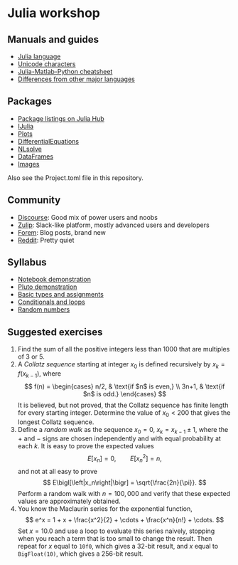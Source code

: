 # Julia workshop

## Manuals and guides

* [Julia language](https://docs.julialang.org/en/v1/)
* [Unicode characters](https://docs.julialang.org/en/v1/manual/unicode-input/)
* [Julia-Matlab-Python cheatsheet](https://cheatsheets.quantecon.org)
* [Differences from other major languages](https://docs.julialang.org/en/v1/manual/noteworthy-differences/)

## Packages

* [Package listings on Julia Hub](https://juliahub.com/ui/Packages)
* [IJulia](https://julialang.github.io/IJulia.jl/stable/)
* [Plots](http://docs.juliaplots.org/latest/)
* [DifferentialEquations](https://diffeq.sciml.ai/stable/)
* [NLsolve](https://github.com/JuliaNLSolvers/NLsolve.jl)
* [DataFrames](https://dataframes.juliadata.org/stable/)
* [Images](https://juliaimages.org/stable/)

Also see the Project.toml file in this repository.

## Community

* [Discourse](https://discourse.julialang.org/): Good mix of power users and noobs
* [Zulip](https://julialang.zulipchat.com): Slack-like platform, mostly advanced users and developers
* [Forem](https://forem.julialang.org): Blog posts, brand new
* [Reddit](https://reddit.com/r/julia): Pretty quiet

## Syllabus

* [Notebook demonstration](notebook_demo.ipynb)
* [Pluto demonstration](pluto/Pluto_demo.jl)
* [Basic types and assignments](basic_types.jl)
* [Conditionals and loops](conditionals_loops.jl)
* [Random numbers](random_numbers.ipynb)

## Suggested exercises

1. Find the sum of all the positive integers less than 1000 that are multiples of 3 or 5.
2. A *Collatz sequence* starting at integer $x_0$ is defined recursively by $x_k = f(x_{k-1})$, where
    $$
    f(n) = \begin{cases} 
    n/2, & \text{if $n$ is even,} \\ 3n+1, & \text{if $n$ is odd.} 
    \end{cases}
    $$
    It is believed, but not proved, that the Collatz sequence has finite length for every starting integer. Determine the value of $x_0 < 200$ that gives the longest Collatz sequence.
3. Define a *random walk* as the sequence $x_0=0$, $x_k = x_{k-1} \pm 1$, where the $+$ and $-$ signs are chosen independently and with equal probability at each $k$. It is easy to prove the expected values
    $$
    E[x_n] = 0, \qquad E\bigl[x_n^2\bigr] = n,
    $$
    and not at all easy to prove 
    $$
    E\bigl[\left|x_n\right|\bigr] = \sqrt{\frac{2n}{\pi}}. 
    $$
    Perform a random walk with $n=100,000$ and verify that these expected values are approximately obtained.
4. You know the Maclaurin series for the exponential function,
    $$
    e^x = 1 + x + \frac{x^2}{2} + \cdots + \frac{x^n}{n!} + \cdots. 
    $$
    Set $x=10.0$ and use a loop to evaluate this series naively, stopping when you reach a term that is too small to change the result. Then repeat for $x$ equal to `10f0`, which gives a 32-bit result, and $x$ equal to `BigFloat(10)`, which gives a 256-bit result.